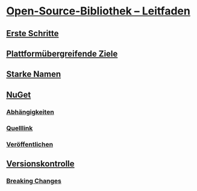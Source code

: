 # [Open-Source-Bibliothek – Leitfaden](index.md)
## [Erste Schritte](get-started.md)
## [Plattformübergreifende Ziele](cross-platform-targeting.md)
## [Starke Namen](strong-naming.md)
## [NuGet](nuget.md)
### [Abhängigkeiten](dependencies.md)
### [Quelllink](sourcelink.md)
### [Veröffentlichen](publish-nuget-package.md)
## [Versionskontrolle](versioning.md)
### [Breaking Changes](breaking-changes.md)